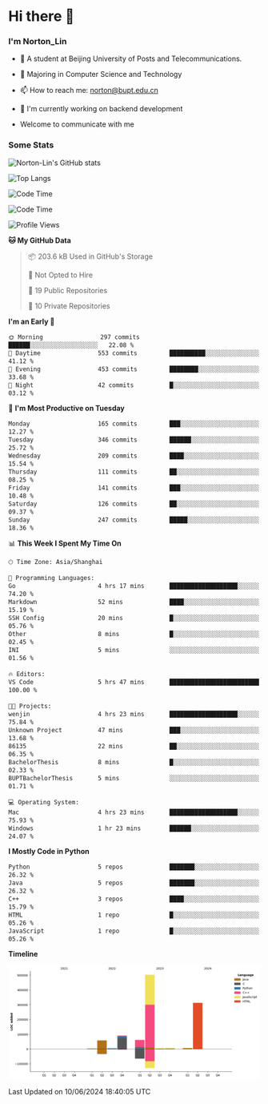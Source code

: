 
# Hi there 👋

### I'm Norton_Lin
- 🏫 A student at Beijing University of Posts and Telecommunications.
- 🌱 Majoring in Computer Science and Technology
- 📫 How to reach me: norton@bupt.edu.cn
- 🌱 I'm currently working on backend development

- Welcome to communicate with me

### Some Stats
![Norton-Lin's GitHub stats](https://github-readme-stats.vercel.app/api?username=Norton-Lin&count_private=true&show_icons=true&theme=radical)

![Top Langs](https://github-readme-stats.vercel.app/api/top-langs/?username=Norton-Lin&langs_count=10&layout=compact)

![Code Time](https://github-readme-stats.vercel.app/api/wakatime?username=Norton_Lin)

<!--START_SECTION:waka-->
![Code Time](http://img.shields.io/badge/Code%20Time-653%20hrs%2035%20mins-blue)

![Profile Views](http://img.shields.io/badge/Profile%20Views-2-blue)

**🐱 My GitHub Data** 

> 📦 203.6 kB Used in GitHub's Storage 
 > 
> 🚫 Not Opted to Hire
 > 
> 📜 19 Public Repositories 
 > 
> 🔑 10 Private Repositories 
 > 
**I'm an Early 🐤** 

```text
🌞 Morning                297 commits         ██████░░░░░░░░░░░░░░░░░░░   22.08 % 
🌆 Daytime                553 commits         ██████████░░░░░░░░░░░░░░░   41.12 % 
🌃 Evening                453 commits         ████████░░░░░░░░░░░░░░░░░   33.68 % 
🌙 Night                  42 commits          █░░░░░░░░░░░░░░░░░░░░░░░░   03.12 % 
```
📅 **I'm Most Productive on Tuesday** 

```text
Monday                   165 commits         ███░░░░░░░░░░░░░░░░░░░░░░   12.27 % 
Tuesday                  346 commits         ██████░░░░░░░░░░░░░░░░░░░   25.72 % 
Wednesday                209 commits         ████░░░░░░░░░░░░░░░░░░░░░   15.54 % 
Thursday                 111 commits         ██░░░░░░░░░░░░░░░░░░░░░░░   08.25 % 
Friday                   141 commits         ███░░░░░░░░░░░░░░░░░░░░░░   10.48 % 
Saturday                 126 commits         ██░░░░░░░░░░░░░░░░░░░░░░░   09.37 % 
Sunday                   247 commits         █████░░░░░░░░░░░░░░░░░░░░   18.36 % 
```


📊 **This Week I Spent My Time On** 

```text
🕑︎ Time Zone: Asia/Shanghai

💬 Programming Languages: 
Go                       4 hrs 17 mins       ███████████████████░░░░░░   74.20 % 
Markdown                 52 mins             ████░░░░░░░░░░░░░░░░░░░░░   15.19 % 
SSH Config               20 mins             █░░░░░░░░░░░░░░░░░░░░░░░░   05.76 % 
Other                    8 mins              █░░░░░░░░░░░░░░░░░░░░░░░░   02.45 % 
INI                      5 mins              ░░░░░░░░░░░░░░░░░░░░░░░░░   01.56 % 

🔥 Editors: 
VS Code                  5 hrs 47 mins       █████████████████████████   100.00 % 

🐱‍💻 Projects: 
wenjin                   4 hrs 23 mins       ███████████████████░░░░░░   75.84 % 
Unknown Project          47 mins             ███░░░░░░░░░░░░░░░░░░░░░░   13.68 % 
86135                    22 mins             ██░░░░░░░░░░░░░░░░░░░░░░░   06.35 % 
BachelorThesis           8 mins              █░░░░░░░░░░░░░░░░░░░░░░░░   02.33 % 
BUPTBachelorThesis       5 mins              ░░░░░░░░░░░░░░░░░░░░░░░░░   01.71 % 

💻 Operating System: 
Mac                      4 hrs 23 mins       ███████████████████░░░░░░   75.93 % 
Windows                  1 hr 23 mins        ██████░░░░░░░░░░░░░░░░░░░   24.07 % 
```

**I Mostly Code in Python** 

```text
Python                   5 repos             ███████░░░░░░░░░░░░░░░░░░   26.32 % 
Java                     5 repos             ███████░░░░░░░░░░░░░░░░░░   26.32 % 
C++                      3 repos             ████░░░░░░░░░░░░░░░░░░░░░   15.79 % 
HTML                     1 repo              █░░░░░░░░░░░░░░░░░░░░░░░░   05.26 % 
JavaScript               1 repo              █░░░░░░░░░░░░░░░░░░░░░░░░   05.26 % 
```



**Timeline**

![Lines of Code chart](https://raw.githubusercontent.com/Norton-Lin/Norton-Lin/main/assets/bar_graph.png)


 Last Updated on 10/06/2024 18:40:05 UTC
<!--END_SECTION:waka-->
